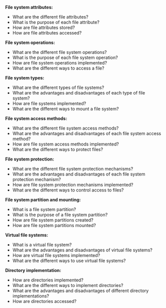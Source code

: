 **File system attributes:**

- What are the different file attributes?
- What is the purpose of each file attribute?
- How are file attributes stored?
- How are file attributes accessed?

**File system operations:**

- What are the different file system operations?
- What is the purpose of each file system operation?
- How are file system operations implemented?
- What are the different ways to access a file?

**File system types:**

- What are the different types of file systems?
- What are the advantages and disadvantages of each type of file system?
- How are file systems implemented?
- What are the different ways to mount a file system?

**File system access methods:**

- What are the different file system access methods?
- What are the advantages and disadvantages of each file system access method?
- How are file system access methods implemented?
- What are the different ways to protect files?

**File system protection:**

- What are the different file system protection mechanisms?
- What are the advantages and disadvantages of each file system protection mechanism?
- How are file system protection mechanisms implemented?
- What are the different ways to control access to files?

**File system partition and mounting:**

- What is a file system partition?
- What is the purpose of a file system partition?
- How are file system partitions created?
- How are file system partitions mounted?

**Virtual file systems:**

- What is a virtual file system?
- What are the advantages and disadvantages of virtual file systems?
- How are virtual file systems implemented?
- What are the different ways to use virtual file systems?

**Directory implementation:**

- How are directories implemented?
- What are the different ways to implement directories?
- What are the advantages and disadvantages of different directory implementations?
- How are directories accessed?